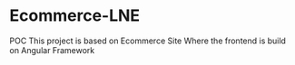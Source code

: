 # Ecommerce-LNE
POC
This project is based on Ecommerce Site Where the frontend is build on Angular Framework
